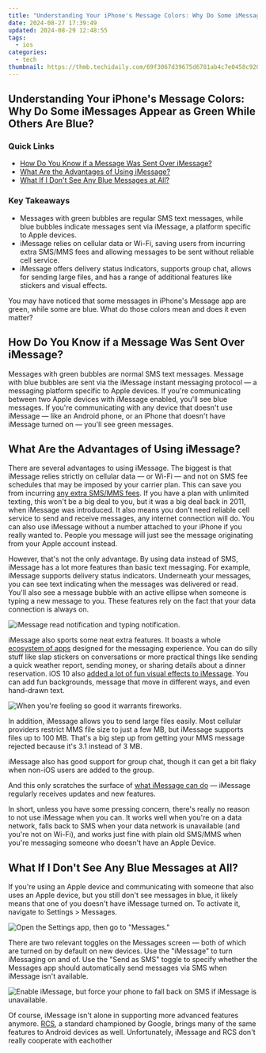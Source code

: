 ```yaml
---
title: "Understanding Your iPhone's Message Colors: Why Do Some iMessages Appear as Green While Others Are Blue?"
date: 2024-08-27 17:39:49
updated: 2024-08-29 12:48:55
tags:
  - ios
categories:
  - tech
thumbnail: https://thmb.techidaily.com/69f3067d39675d6781ab4c7e0458c920b25824edab0f0d8186f7e1accf89f14a.jpg
---
```


## Understanding Your iPhone's Message Colors: Why Do Some iMessages Appear as Green While Others Are Blue?

### Quick Links

* [How Do You Know if a Message Was Sent Over iMessage?](https://some-approaches.techidaily.com/updated-troubleshoot-flaky-airdrop-links-simple-steps-to-solutions/)
* [What Are the Advantages of Using iMessage?](https://on-screen-recording.techidaily.com/updated-in-2024-streamlined-screenshots-on-chrome-devices/)
* [What If I Don't See Any Blue Messages at All?](https://some-techniques.techidaily.com/fine-tuning-focus-the-ultimate-guide-to-zooming-in-on-videoleap-for-2024/)

### Key Takeaways

* Messages with green bubbles are regular SMS text messages, while blue bubbles indicate messages sent via iMessage, a platform specific to Apple devices.
* iMessage relies on cellular data or Wi-Fi, saving users from incurring extra SMS/MMS fees and allowing messages to be sent without reliable cell service.
* iMessage offers delivery status indicators, supports group chat, allows for sending large files, and has a range of additional features like stickers and visual effects.

 You may have noticed that some messages in iPhone's Message app are green, while some are blue. What do those colors mean and does it even matter?

##  How Do You Know if a Message Was Sent Over iMessage?

 Messages with green bubbles are normal SMS text messages. Message with blue bubbles are sent via the iMessage instant messaging protocol — a messaging platform specific to Apple devices. If you're communicating between two Apple devices with iMessage enabled, you'll see blue messages. If you're communicating with any device that doesn't use iMessage — like an Android phone, or an iPhone that doesn't have iMessage turned on — you'll see green messages.

##  What Are the Advantages of Using iMessage?

 There are several advantages to using iMessage. The biggest is that iMessage relies strictly on cellular data — or Wi-Fi — and not on SMS fee schedules that may be imposed by your carrier plan. This can save you from incurring [any extra SMS/MMS fees](https://fox-info.techidaily.com/2024-approved-beyond-google-other-ar-sticker-solutions/). If you have a plan with unlimited texting, this won't be a big deal to you, but it was a big deal back in 2011, when iMessage was introduced. It also means you don't need reliable cell service to send and receive messages, any internet connection will do. You can also use iMessage without a number attached to your iPhone if you really wanted to. People you message will just see the message originating from your Apple account instead. 

 However, that's not the only advantage. By using data instead of SMS, iMessage has a lot more features than basic text messaging. For example, iMessage supports delivery status indicators. Underneath your messages, you can see text indicating when the messages was delivered or read. You'll also see a message bubble with an active ellipse when someone is typing a new message to you. These features rely on the fact that your data connection is always on.

![iMessage read notification and typing notification.](https://static1.howtogeekimages.com/wordpress/wp-content/uploads/2023/10/imessage.png) 

 iMessage also sports some neat extra features. It boasts a whole [ecosystem of apps](https://video-capture.techidaily.com/new-loom-essentials-perfecting-the-art-of-screen-recording-for-2024/) designed for the messaging experience. You can do silly stuff like slap stickers on conversations or more practical things like sending a quick weather report, sending money, or sharing details about a dinner reservation. iOS 10 also [added a lot of fun visual effects to iMessage](https://sim-unlock.techidaily.com/in-2024-what-does-enter-puk-code-mean-and-why-did-the-sim-get-puk-blocked-on-oppo-device-by-drfone-android/). You can add fun backgrounds, message that move in different ways, and even hand-drawn text.

![When you're feeling so good it warrants fireworks.](https://static1.howtogeekimages.com/wordpress/wp-content/uploads/2023/10/colorful-imessage.png) 

 In addition, iMessage allows you to send large files easily. Most cellular providers restrict MMS file size to just a few MB, but iMessage supports files up to 100 MB. That's a big step up from getting your MMS message rejected because it's 3.1 instead of 3 MB.

 iMessage also has good support for group chat, though it can get a bit flaky when non-iOS users are added to the group.

 And this only scratches the surface of [what iMessage can do](https://pokemon-go-android.techidaily.com/reasons-why-pokemon-gps-does-not-work-on-poco-c51-drfone-by-drfone-virtual-android/) — iMessage regularly receives updates and new features. 

 In short, unless you have some pressing concern, there's really no reason to not use iMessage when you can. It works well when you're on a data network, falls back to SMS when your data network is unavailable (and you're not on Wi-Fi), and works just fine with plain old SMS/MMS when you're messaging someone who doesn't have an Apple Device.

##  What If I Don't See Any Blue Messages at All?

 If you're using an Apple device and communicating with someone that also uses an Apple device, but you still don't see messages in blue, it likely means that one of you doesn't have iMessage turned on. To activate it, navigate to Settings > Messages.

![Open the Settings app, then go to "Messages."](https://static1.howtogeekimages.com/wordpress/wp-content/uploads/2023/10/settings.png) 

 There are two relevant toggles on the Messages screen — both of which are turned on by default on new devices. Use the "iMessage" to turn iMessaging on and of. Use the "Send as SMS" toggle to specify whether the Messages app should automatically send messages via SMS when iMessage isn't available.

![Enable iMessage, but force your phone to fall back on SMS if iMessage is unavailable.](https://static1.howtogeekimages.com/wordpress/wp-content/uploads/2023/10/imessage-send-as-sms.png) 

 Of course, iMessage isn't alone in supporting more advanced features anymore. [RCS](https://vp-tips.techidaily.com/updated-2024-approved-key-10-plug-ins-for-elevating-your-fcp-workflow/), a standard championed by Google, brings many of the same features to Android devices as well. Unfortunately, iMessage and RCS don't really cooperate with eachother

<ins class="adsbygoogle"
     style="display:block"
     data-ad-format="autorelaxed"
     data-ad-client="ca-pub-7571918770474297"
     data-ad-slot="1223367746"></ins>



<ins class="adsbygoogle"
     style="display:block"
     data-ad-client="ca-pub-7571918770474297"
     data-ad-slot="8358498916"
     data-ad-format="auto"
     data-full-width-responsive="true"></ins>
